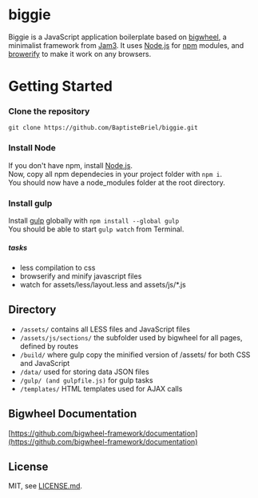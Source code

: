 # biggie
Biggie is a JavaScript application boilerplate based on [bigwheel](https://github.com/bigwheel-framework), a minimalist framework from [Jam3](http://www.jam3.com/).
It uses [Node.js](https://nodejs.org/) for [npm](https://www.npmjs.com/) modules, and [browerify](http://browserify.org/) to make it work on any browsers.

# Getting Started

### Clone the repository

`git clone https://github.com/BaptisteBriel/biggie.git`

### Install Node

If you don't have npm, install [Node.js](https://nodejs.org/).  
Now, copy all npm dependecies in your project folder with `npm i`.  
You should now have a node_modules folder at the root directory.  

### Install gulp

Install [gulp](https://github.com/gulpjs/gulp/blob/master/docs/getting-started.md) globally with `npm install --global gulp`  
You should be able to start `gulp watch` from Terminal.

##### tasks
- less compilation to css
- browserify and minify javascript files
- watch for assets/less/layout.less and assets/js/*.js

## Directory

- `/assets/` contains all LESS files and JavaScript files
- `/assets/js/sections/` the subfolder used by bigwheel for all pages, defined by routes
- `/build/` where gulp copy the minified version of /assets/ for both CSS and JavaScript
- `/data/` used for storing data JSON files
- `/gulp/ (and gulpfile.js)` for gulp tasks
- `/templates/` HTML templates used for AJAX calls

## Bigwheel Documentation

[https://github.com/bigwheel-framework/documentation](https://github.com/bigwheel-framework/documentation)

## License

MIT, see [LICENSE.md](http://github.com/bigwheel-framework/bigwheel/blob/master/LICENSE).